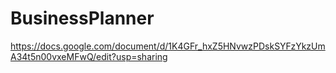 # BusinessPlanner
https://docs.google.com/document/d/1K4GFr_hxZ5HNvwzPDskSYFzYkzUmA34t5n00vxeMFwQ/edit?usp=sharing
